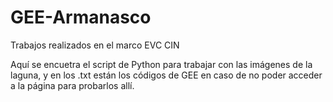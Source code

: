 # GEE-Armanasco
 Trabajos realizados en el marco EVC CIN

Aquí se encuetra el script de Python para trabajar con las imágenes de la laguna, y en los .txt están los códigos de GEE en caso de no poder acceder a la página para probarlos allí.
